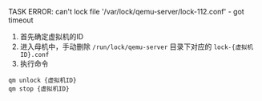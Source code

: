 
TASK ERROR: can't lock file '/var/lock/qemu-server/lock-112.conf' - got timeout

1. 首先确定虚拟机的ID
2. 进入母机中，手动删除 `/run/lock/qemu-server` 目录下对应的 `lock-{虚拟机ID}.conf`
3. 执行命令
```shell
qm unlock {虚拟机ID}
qm stop {虚拟机ID}
```